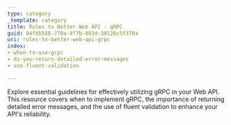 ```yaml
---
type: category
_template: category
title: Rules to Better Web API - gRPC
guid: 84f85558-770a-4f7b-883d-30126c5f370a
uri: rules-to-better-web-api-grpc
index:
- when-to-use-grpc
- do-you-return-detailed-error-messages
- use-fluent-validation

---
```


Explore essential guidelines for effectively utilizing gRPC in your Web API. This resource covers when to implement gRPC, the importance of returning detailed error messages, and the use of fluent validation to enhance your API's reliability.
